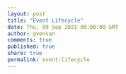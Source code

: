 ```yaml
---
layout: post
title: "Event Lifecycle"
date: Thu, 09 Sep 2021 00:00:00 GMT
author: gvensan
comments: true
published: true
share: true
permalink: event-lifecycle
---
```

